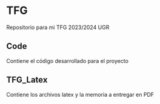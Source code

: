 # TFG
Repositorio para mi TFG 2023/2024 UGR

## Code
Contiene el código desarrollado para el proyecto

## TFG_Latex
Contiene los archivos latex y la memoria a entregar en PDF
